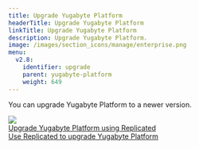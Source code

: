 ```yaml
---
title: Upgrade Yugabyte Platform
headerTitle: Upgrade Yugabyte Platform
linkTitle: Upgrade Yugabyte Platform
description: Upgrade Yugabyte Platform.
image: /images/section_icons/manage/enterprise.png
menu:
  v2.8:
    identifier: upgrade
    parent: yugabyte-platform
    weight: 649
---
```


You can upgrade Yugabyte Platform to a newer version.

<div class="row">

  <div class="col-12 col-md-6 col-lg-12 col-xl-6">
    <a class="section-link icon-offset" href="upgrade-yp-replicated/">
      <div class="head">
        <img class="icon" src="/images/section_icons/manage/backup.png" aria-hidden="true" />
        <div class="title">Upgrade Yugabyte Platform using Replicated</div>
      </div>
      <div class="body">
        Use Replicated to upgrade Yugabyte Platform 
      </div>
    </a>
  </div>

</div>

